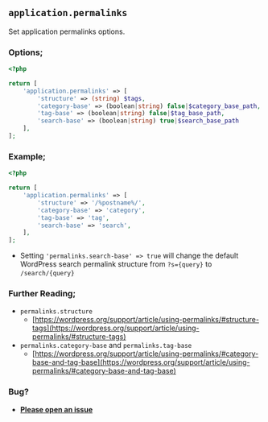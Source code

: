 ## `application.permalinks`

Set application permalinks options.

### Options;

```php
<?php

return [
    'application.permalinks' => [
        'structure' => (string) $tags,
        'category-base' => (boolean|string) false|$category_base_path,
        'tag-base' => (boolean|string) false|$tag_base_path,
        'search-base' => (boolean|string) true|$search_base_path
    ],
];
```

### Example;

```php
<?php

return [
    'application.permalinks' => [
        'structure' => '/%postname%/',
        'category-base' => 'category',
        'tag-base' => 'tag',
        'search-base' => 'search',
    ],
];
```

* Setting `'permalinks.search-base' => true` will change the default WordPress search permalink structure from `?s={query}` to `/search/{query}`

### Further Reading;

* `permalinks.structure`
    * [https://wordpress.org/support/article/using-permalinks/#structure-tags](https://wordpress.org/support/article/using-permalinks/#structure-tags)
* `permalinks.category-base` and `permalinks.tag-base`
    * [https://wordpress.org/support/article/using-permalinks/#category-base-and-tag-base](https://wordpress.org/support/article/using-permalinks/#category-base-and-tag-base)

### Bug?

* **[Please open an issue](https://github.com/soberwp/intervention/issues/new?title=[application.permalinks]&labels=bug&assignees=darrenjacoby)**